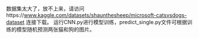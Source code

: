 数据集太大了，放不上来，请访问https://www.kaggle.com/datasets/shaunthesheep/microsoft-catsvsdogs-dataset 连接下载。
运行CNN.py进行模型训练，predict_single.py文件可根据训练的模型随机预测两张猫和狗的图片。
